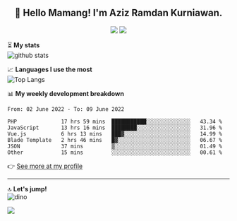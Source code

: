 <h2 align="center">👋 Hello Mamang! I'm Aziz Ramdan Kurniawan.</h2>  
<p align="center">
  <img src="https://komarev.com/ghpvc/?username=azizramdan">
  <img src="https://wakatime.com/badge/user/90056fa0-4c31-4eca-954e-2a3ac05896f9.svg">
</p>
    
⏳ **My stats**  
![github stats](https://github-readme-stats.vercel.app/api?username=azizramdan&show_icons=true&count_private=true&title_color=000&hide_border=true&hide_title=true)  

📈 **Languages I use the most**  
![Top Langs](https://github-readme-stats.vercel.app/api/top-langs/?username=azizramdan&layout=compact&langs_count=6&hide=tsql&hide_border=true&hide_title=true&exclude_repo=Futsal-Go,Futsal-Go-Admin,Sistem-Informasi-Sensus-Harian-Rawat-Inap)  

📊 **My weekly development breakdown**
<!--START_SECTION:waka-->

```text
From: 02 June 2022 - To: 09 June 2022

PHP              17 hrs 59 mins  ███████████░░░░░░░░░░░░░░   43.34 %
JavaScript       13 hrs 16 mins  ████████░░░░░░░░░░░░░░░░░   31.96 %
Vue.js           6 hrs 13 mins   ███▓░░░░░░░░░░░░░░░░░░░░░   14.99 %
Blade Template   2 hrs 46 mins   █▓░░░░░░░░░░░░░░░░░░░░░░░   06.67 %
JSON             37 mins         ▒░░░░░░░░░░░░░░░░░░░░░░░░   01.49 %
Other            15 mins         ░░░░░░░░░░░░░░░░░░░░░░░░░   00.61 %
```

<!--END_SECTION:waka-->
👉 [See more at my profile](https://wakatime.com/@azizramdan)
***
🔝 **Let's jump!**  
![dino](https://raw.githubusercontent.com/azizramdan/azizramdan/master/dino.gif)  

![](https://hit.yhype.me/github/profile?user_id=27954794)

